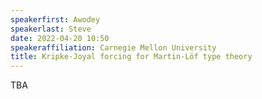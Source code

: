 ```yaml
---
speakerfirst: Awodey
speakerlast: Steve
date: 2022-04-20 10:50
speakeraffiliation: Carnegie Mellon University
title: Kripke-Joyal forcing for Martin-Löf type theory
---
```


TBA